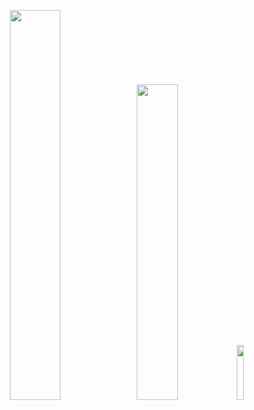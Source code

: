 <p align="center">
  <img width="40%"  src="https://github-readme-stats.vercel.app/api?username=justincdavis&count_private=true&show_icons=true&include_all_commits=false&hide_border=true&hide_title=true" />
  <img width="36%"  src="https://github-readme-streak-stats.herokuapp.com/?user=justincdavis&hide_border=true" />
  <img width="15%" src="https://github-readme-stats.vercel.app/api/top-langs/?username=justincdavis&hide=php" />
</p>
